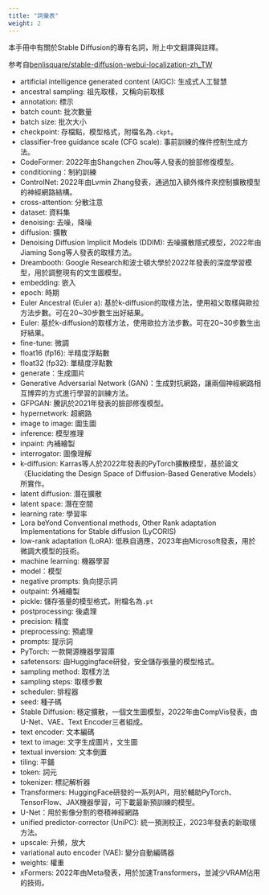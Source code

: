 ```yaml
---
title: "詞彙表"
weight: 2
---
```


本手冊中有關於Stable Diffusion的專有名詞，附上中文翻譯與註釋。

参考自[benlisquare/stable-diffusion-webui-localization-zh_TW](https://github.com/benlisquare/stable-diffusion-webui-localization-zh_TW)

- artificial intelligence generated content (AIGC): 生成式人工智慧
- ancestral sampling: 祖先取樣，又稱向前取樣
- annotation: 標示
- batch count: 批次數量
- batch size: 批次大小
- checkpoint: 存檔點，模型格式，附檔名為`.ckpt`。
- classifier-free guidance scale (CFG scale): 事前訓練的條件控制生成方法。
- CodeFormer: 2022年由Shangchen Zhou等人發表的臉部修復模型。
- conditioning：制約訓練
- ControlNet: 2022年由Lvmin Zhang發表，通過加入額外條件來控制擴散模型的神經網路結構。
- cross-attention: 分散注意
- dataset: 資料集
- denoising: 去噪，降噪
- diffusion: 擴散
- Denoising Diffusion Implicit Models (DDIM): 去噪擴散隱式模型，2022年由Jiaming Song等人發表的取樣方法。
- Dreambooth: Google Research和波士頓大學於2022年發表的深度學習模型，用於調整現有的文生圖模型。
- embedding: 嵌入
- epoch: 時期
- Euler Ancestral (Euler a): 基於k-diffusion的取樣方法，使用祖父取樣與歐拉方法步數。可在20~30步數生出好結果。
- Euler: 基於k-diffusion的取樣方法，使用歐拉方法步數。可在20~30步數生出好結果。
- fine-tune: 微調
- float16 (fp16): 半精度浮點數
- float32 (fp32): 單精度浮點數
- generate：生成圖片
- Generative Adversarial Network (GAN)：生成對抗網路，讓兩個神經網路相互博弈的方式進行學習的訓練方法。
- GFPGAN: 騰訊於2021年發表的臉部修復模型。
- hypernetwork: 超網路
- image to image: 圖生圖
- inference: 模型推理
- inpaint: 內補繪製
- interrogator: 圖像理解
- k-diffusion: Karras等人於2022年發表的PyTorch擴散模型，基於論文〈Elucidating the Design Space of Diffusion-Based Generative Models〉所實作。
- latent diffusion: 潛在擴散
- latent space: 潛在空間
- learning rate: 學習率
- Lora beYond Conventional methods, Other Rank adaptation Implementations for Stable diffusion (LyCORIS)
- low-rank adaptation (LoRA): 低秩自適應，2023年由Microsoft發表，用於微調大模型的技術。
- machine learning: 機器學習
- model：模型
- negative prompts: 負向提示詞
- outpaint: 外補繪製
- pickle: 儲存張量的模型格式，附檔名為`.pt`
- postprocessing: 後處理
- precision: 精度
- preprocessing: 預處理
- prompts: 提示詞
- PyTorch: 一款開源機器學習庫
- safetensors: 由Huggingface研發，安全儲存張量的模型格式。
- sampling method: 取樣方法
- sampling steps: 取樣步數
- scheduler: 排程器
- seed: 種子碼
- Stable Diffusion: 穩定擴散，一個文生圖模型，2022年由CompVis發表，由U-Net、VAE、Text Encoder三者組成。
- text encoder: 文本編碼
- text to image: 文字生成圖片，文生圖
- textual inversion: 文本倒置
- tiling: 平鋪
- token: 詞元
- tokenizer: 標記解析器
- Transformers: HuggingFace研發的一系列API，用於輔助PyTorch、TensorFlow、JAX機器學習，可下載最新預訓練的模型。
- U-Net：用於影像分割的卷積神經網路
- unified predictor-corrector (UniPC): 統一預測校正，2023年發表的新取樣方法。
- upscale: 升頻，放大
- variational auto encoder (VAE): 變分自動編碼器
- weights: 權重
- xFormers: 2022年由Meta發表，用於加速Transformers，並減少VRAM佔用的技術。
